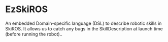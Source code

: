 # EzSkiROS
An embedded Domain-specific language (DSL) to describe robotic skills in SkiROS. It allows us to catch any bugs in the SkillDescription at launch time (before running the robot).. 
